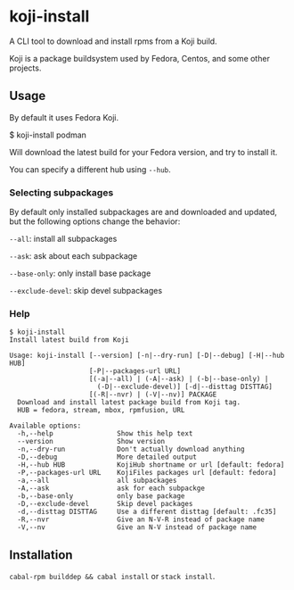 # koji-install

A CLI tool to download and install rpms from a Koji build.

Koji is a package buildsystem used by Fedora, Centos, and some other projects.

## Usage

By default it uses Fedora Koji.

$ koji-install podman

Will download the latest build for your Fedora version,
and try to install it.

You can specify a different hub using `--hub`.

### Selecting subpackages

By default only installed subpackages are and downloaded and updated,
but the following options change the behavior:

`--all`: install all subpackages

`--ask`: ask about each subpackage

`--base-only`: only install base package

`--exclude-devel`: skip devel subpackages

### Help
```shellsession
$ koji-install
Install latest build from Koji

Usage: koji-install [--version] [-n|--dry-run] [-D|--debug] [-H|--hub HUB]
                    [-P|--packages-url URL]
                    [(-a|--all) | (-A|--ask) | (-b|--base-only) |
                      (-D|--exclude-devel)] [-d|--disttag DISTTAG]
                    [(-R|--nvr) | (-V|--nv)] PACKAGE
  Download and install latest package build from Koji tag.
  HUB = fedora, stream, mbox, rpmfusion, URL

Available options:
  -h,--help                Show this help text
  --version                Show version
  -n,--dry-run             Don't actually download anything
  -D,--debug               More detailed output
  -H,--hub HUB             KojiHub shortname or url [default: fedora]
  -P,--packages-url URL    KojiFiles packages url [default: fedora]
  -a,--all                 all subpackages
  -A,--ask                 ask for each subpackge
  -b,--base-only           only base package
  -D,--exclude-devel       Skip devel packages
  -d,--disttag DISTTAG     Use a different disttag [default: .fc35]
  -R,--nvr                 Give an N-V-R instead of package name
  -V,--nv                  Give an N-V instead of package name
```

## Installation

`cabal-rpm builddep && cabal install` or `stack install`.
